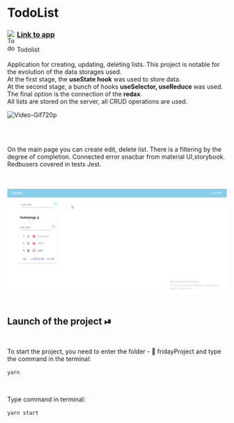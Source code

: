 # TodoList

<a href="https://nastyaz23.github.io/TodoList/">
  <div>
   <img align="left" alt="Todo" width="22px" src="https://i.ya-webdesign.com/images/internet-transparent-globe-8.png" />
   <h3><a href="https://nastyaz23.github.io/TodoList/">Link to app </a></h3>
  </div>
</a>

Todolist
<br/>
<br/>
Application for creating, updating, deleting lists. This project is notable for the evolution of the data storages used. 
<br/>
At the first stage, the <b>useState hook</b> was used to store data. 
<br/>
At the second stage, a bunch of hooks <b>useSelector, useReduce</b> was used. 
<br/>
The final option is the connection of the <b>redax</b>. 
<br/>
All lists are stored on the server, all CRUD operations are used.


![Video-Gif720p](./src/assets/image/todo.gif)

<br/>
<br/>

On the main page you can create edit, delete list. There is a filtering by the degree of completion. Connected error snacbar from material UI,storybook. Redbusers covered in tests Jest.

<br/>
<br/>

<img width="850" alt="Todo" src="./src/assets/image/todol.png">

<br/>
<br/>


## Launch of the project ⏯

<br/>

To start the project, you need to enter the folder - 📂 fridayProject and type the command in the terminal:

```javascript
yarn
```

<br/>

Type command in terminal:

```javascript
yarn start
```

<br/>